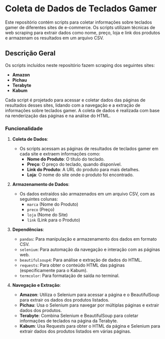 # Coleta de Dados de Teclados Gamer

Este repositório contém scripts para coletar informações sobre teclados gamer de diferentes sites de e-commerce. Os scripts utilizam técnicas de web scraping para extrair dados como nome, preço, loja e link dos produtos e armazenam os resultados em um arquivo CSV.

## Descrição Geral

Os scripts incluídos neste repositório fazem scraping dos seguintes sites:
- **Amazon**
- **Pichau**
- **Terabyte**
- **Kabum**

Cada script é projetado para acessar e coletar dados das páginas de resultados desses sites, lidando com a navegação e a extração de informações sobre teclados gamer. A coleta de dados é realizada com base na renderização das páginas e na análise do HTML.

### Funcionalidade

1. **Coleta de Dados**:
   - Os scripts acessam as páginas de resultados de teclados gamer em cada site e extraem informações como:
     - **Nome do Produto**: O título do teclado.
     - **Preço**: O preço do teclado, quando disponível.
     - **Link do Produto**: A URL do produto para mais detalhes.
     - **Loja**: O nome do site onde o produto foi encontrado.

2. **Armazenamento de Dados**:
   - Os dados extraídos são armazenados em um arquivo CSV, com as seguintes colunas:
     - `marca` (Nome do Produto)
     - `preco` (Preço)
     - `loja` (Nome do Site)
     - `link` (Link para o Produto)

3. **Dependências**:
   - `pandas`: Para manipulação e armazenamento dos dados em formato CSV.
   - `selenium`: Para automação da navegação e interação com as páginas web.
   - `beautifulsoup4`: Para análise e extração de dados do HTML.
   - `requests`: Para obter o conteúdo HTML das páginas (especificamente para o Kabum).
   - `termcolor`: Para formatação de saída no terminal.

4. **Navegação e Extração**:
   - **Amazon**: Utiliza o Selenium para acessar a página e o BeautifulSoup para extrair os dados dos produtos listados.
   - **Pichau**: Usa o Selenium para navegar por múltiplas páginas e extrair dados dos produtos.
   - **Terabyte**: Combina Selenium e BeautifulSoup para coletar informações de teclados na página da Terabyte.
   - **Kabum**: Usa Requests para obter o HTML da página e Selenium para extrair dados dos produtos listados em várias páginas.